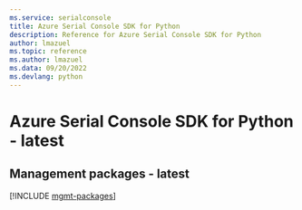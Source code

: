 ```yaml
---
ms.service: serialconsole
title: Azure Serial Console SDK for Python
description: Reference for Azure Serial Console SDK for Python
author: lmazuel
ms.topic: reference
ms.author: lmazuel
ms.data: 09/20/2022
ms.devlang: python
---
```

# Azure Serial Console SDK for Python - latest

## Management packages - latest
[!INCLUDE [mgmt-packages](serial-console-mgmt-index.md)]
